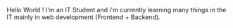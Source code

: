 Hello World !
I'm an IT Student and i'm currently learning many things in the IT mainly in web development (Frontend + Backend).

